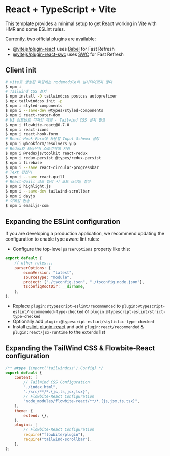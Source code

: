 # React + TypeScript + Vite

This template provides a minimal setup to get React working in Vite with HMR and some ESLint rules.

Currently, two official plugins are available:

-   [@vitejs/plugin-react](https://github.com/vitejs/vite-plugin-react/blob/main/packages/plugin-react/README.md) uses [Babel](https://babeljs.io/) for Fast Refresh
-   [@vitejs/plugin-react-swc](https://github.com/vitejs/vite-plugin-react-swc) uses [SWC](https://swc.rs/) for Fast Refresh

## Client init

```bash
# vite로 생성된 파일에는 nodemodule이 설치되어있지 않다
$ npm i
# Tailwind CSS 설치
$ npm install -D tailwindcss postcss autoprefixer
$ npx tailwindcss init -p
$ npm i styled-components
$ npm i --save-dev @types/styled-components
$ npm i react-router-dom
# UI 컴포넌트 디자인 제공 - Tailwind CSS 설치 필요
$ npm i flowbite-react@0.7.0
$ npm i react-icons
$ npm i react-hook-form
# React-Hook-Form에 사용할 Input Schema 설정
$ npm i @hookform/resolvers yup
# Redux와 브라우저 스토리지에 저장
$ npm i @reduxjs/toolkit react-redux
$ npm i redux-persist @types/redux-persist
$ npm i firebase
$ npm i --save react-circular-progressbar
# Text 편집기
$ npm i --save react-quill
# React-Quill 코드 입력 시 코드 스타일 설정
$ npm i highlight.js
$ npm i --save-dev tailwind-scrollbar
$ npm i dayjs
# 이메일 전송
$ npm i emailjs-com
```

## Expanding the ESLint configuration

If you are developing a production application, we recommend updating the configuration to enable type aware lint rules:

-   Configure the top-level `parserOptions` property like this:

```js
export default {
    // other rules...
    parserOptions: {
        ecmaVersion: "latest",
        sourceType: "module",
        project: ["./tsconfig.json", "./tsconfig.node.json"],
        tsconfigRootDir: __dirname,
    },
};
```

-   Replace `plugin:@typescript-eslint/recommended` to `plugin:@typescript-eslint/recommended-type-checked` or `plugin:@typescript-eslint/strict-type-checked`
-   Optionally add `plugin:@typescript-eslint/stylistic-type-checked`
-   Install [eslint-plugin-react](https://github.com/jsx-eslint/eslint-plugin-react) and add `plugin:react/recommended` & `plugin:react/jsx-runtime` to the `extends` list

## Expanding the TailWind CSS & Flowbite-React configuration

```js
/** @type {import('tailwindcss').Config} */
export default {
    content: [
        // TailWind CSS Configuration
        "./index.html",
        "./src/**/*.{js,ts,jsx,tsx}",
        // Flowbite-React Configuration
        "node_modules/flowbite-react/**/*.{js,jsx,ts,tsx}",
    ],
    theme: {
        extend: {},
    },
    plugins: [
        // Flowbite-React Configuration
        require("flowbite/plugin"),
        require("tailwind-scrollbar"),
    ],
};
```
